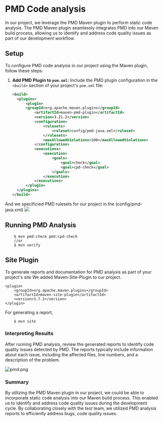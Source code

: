# PMD Code analysis

In our project, we leverage the PMD Maven plugin to perform static code analysis. The PMD Maven plugin seamlessly integrates PMD into our Maven build process, allowing us to identify and address code quality issues as part of our development workflow.

## Setup

To configure PMD code analysis in our project using the Maven plugin, follow these steps:

1. **Add PMD Plugin to `pom.xml`:**
   Include the PMD plugin configuration in the `<build>` section of your project's `pom.xml` file:

      ```xml
    <build>
        <plugins>
            <plugin>
            <groupId>org.apache.maven.plugins</groupId>
                <artifactId>maven-pmd-plugin</artifactId>
                <version>3.21.2</version>
                <configuration>
                    <rulesets>
                        <ruleset>config/pmd-java.xml</ruleset>
                    </rulesets>
                    <maxAllowedViolations>100</maxAllowedViolations>
                </configuration>
                <executions>
                    <execution>
                        <goals>
                            <goal>check</goal>
                            <goal>cpd-check</goal>
                        </goals>
                    </execution>
                </executions>
            </plugin>
        </plugins>
    </build>
   ```
And we specificied PMD rulesets for our project in the (config/pmd-java.xml)
![](images/ruleset.png)

## Running PMD Analysis

```
    $ mvn pmd:check pmd:cpd-check
    //or
    $ mvn verify
```
## Site Plugin
To generate reports and documentation for PMD analysis as part of your project's site
We added Maven-Site-Plugin to our project.
```
<plugin>
    <groupId>org.apache.maven.plugins</groupId>
    <artifactId>maven-site-plugin</artifactId>
    <version>3.7.1</version>
</plugin>
```
For generating a report,

```
    $ mvn site
```
### Interpreting Results
After running PMD analysis, review the generated reports to identify code quality issues detected by PMD. The reports typically include information about each issue, including the affected files, line numbers, and a description of the problem.

![pmd.png](images/pmd.png)

### Summary
By utilizing the PMD Maven plugin in our project, we could be able to incorporate static code analysis into our Maven build process.
This enabled us to identify and address code quality issues during the development cycle.
By collaborating closely with the test team, we utilized PMD analysis reports to efficiently address bugs, code quality issues. 






